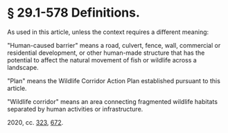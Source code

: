# § 29.1-578 Definitions.

<p>As used in this article, unless the context requires a different meaning:</p><p>"Human-caused barrier" means a road, culvert, fence, wall, commercial or residential development, or other human-made structure that has the potential to affect the natural movement of fish or wildlife across a landscape.</p><p>"Plan" means the Wildlife Corridor Action Plan established pursuant to this article.</p><p>"Wildlife corridor" means an area connecting fragmented wildlife habitats separated by human activities or infrastructure.</p><p>2020, cc. <a href='http://lis.virginia.gov/cgi-bin/legp604.exe?201+ful+CHAP0323'>323</a>, <a href='http://lis.virginia.gov/cgi-bin/legp604.exe?201+ful+CHAP0672'>672</a>.</p>